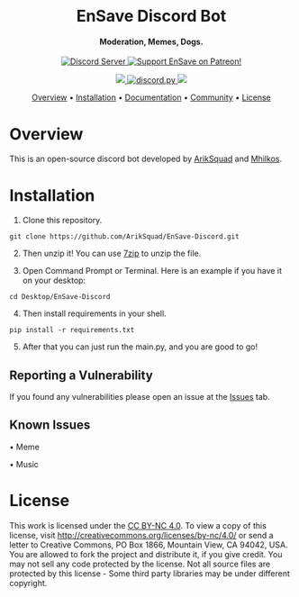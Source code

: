 
<h1 align="center">
  <br>
  <br>
  EnSave Discord Bot
  <br>
</h1>

<h4 align="center">Moderation, Memes, Dogs.</h4>

<p align="center">
  <a href="https://discord.gg/Z5N5AWJmrA">
    <img src="https://discordapp.com/api/guilds/770634445370687519/widget.png?style=shield" alt="Discord Server">
  </a>

  <a href="https://www.patreon.com/ariksquad">
    <img src="https://img.shields.io/badge/Support-EnSave-red.svg" alt="Support EnSave on Patreon!">
  </a>
</p>
<p align="center">

 <a href="https://www.python.org/downloads/">
    <img src="https://img.shields.io/badge/python-3.9-blue">
  </a>
   <a href="https://github.com/Rapptz/discord.py/">
     <img src="https://img.shields.io/badge/discord-py-blue.svg" alt="discord.py">
  <a href="https://creativecommons.org/licenses/by-nc/4.0/">
    <img src="https://img.shields.io/static/v1?label=license&message=BY-NC%204.0&color=orange&logo=creative%20commons&logoColor=white">
  <a href="https://twitter.com/intent/tweet?text=Wow:&url=https%3A%2F%2Fgithub.com%2FArikSquad%2FEnSave-Discord">
  </a>
  </a>
</a>
</p>

<p align="center">
  <a href="#overview">Overview</a>
  •
  <a href="#installation">Installation</a>
  •
  <a href="https://docs.mikart.eu">Documentation</a>
  •
  <a href="https://discord.gg/Z5N5AWJmrA">Community</a>
  •
  <a href="#license">License</a>
</p>


# Overview
This is an open-source discord bot developed by [ArikSquad](http://github.com/Ariksquad) and [Mhilkos](http://github.com/Mhilkos).

# Installation
1. Clone this repository.
```
git clone https://github.com/ArikSquad/EnSave-Discord.git
```
2. Then unzip it!
You can use [7zip](https://www.7-zip.org/) to unzip the file.
  
3. Open Command Prompt or Terminal. Here is an example if you have it on your desktop: 
  ```
  cd Desktop/EnSave-Discord
  ```
 
4. Then install requirements in your shell.
```
pip install -r requirements.txt
```

5. After that you can just run the main.py, and you are good to go!


## Reporting a Vulnerability

If you found any vulnerabilities please open an issue at the <a href="https://github.com/ArikSquad/EnSave-Discord/issues">Issues</a> tab.

## Known Issues
 •  Meme
 
 •  Music
 
# License
This work is licensed under the [CC BY-NC 4.0](https://creativecommons.org/licenses/by-nc/4.0/). To view a copy of this license, visit http://creativecommons.org/licenses/by-nc/4.0/ or send a letter to Creative Commons, PO Box 1866, Mountain View, CA 94042, USA. You are allowed to fork the project and distribute it, if you give credit. You may not sell any code protected by the license. Not all source files are protected by this license - Some third party libraries may be under different copyright.

